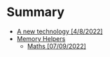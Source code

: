 # Summary

- [A new technology [4/8/2022]](./blog0.md)
- [Memory Helpers](./memory_helpers.md)
    - [Maths [07/09/2022]](./memory_helpers/maths.md)